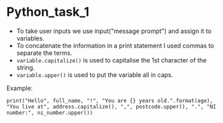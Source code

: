 # Python_task_1
- To take user inputs we use input("message prompt") and assign it to variables.
- To concatenate the information in a print statement I used commas to separate the terms.
- ```variable.capitalize()``` is used to capitalise the 1st character of the string.
- ```variable.upper()``` is used to put the variable all in caps.

Example:
```
print("Hello", full_name, "!", "You are {} years old.".format(age), "You live at", address.capitalize(), ",", postcode.upper(), ".", "NI number:", ni_number.upper())
``` 
